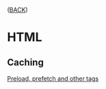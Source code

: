 ([BACK](https://github.com/bob-fornal/frontend-resources/blob/master/README.md))
# HTML
## Caching
[Preload, prefetch and other <link> tags](https://3perf.com/blog/link-rels/)
